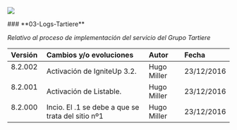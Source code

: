 <p align="left">
<img src="https://s28.postimg.org/ux8l1tv6l/imagengit.png">
</p>
### **03-Logs-Tartiere**

_Relativo al proceso de implementación del servicio del Grupo Tartiere_






| Versión |Cambios y/o evoluciones |Autor|Fecha|
|:------------- |:---------------|:---------------|:---------------
| 8.2.002    | Activación de IgniteUp 3.2.|Hugo Miller|23/12/2016|
| 8.2.001    | Activación de Listable.|Hugo Miller|23/12/2016|
| 8.2.000    | Incio. El .1 se debe a que se trata del sitio nº1|Hugo Miller|23/12/2016|
